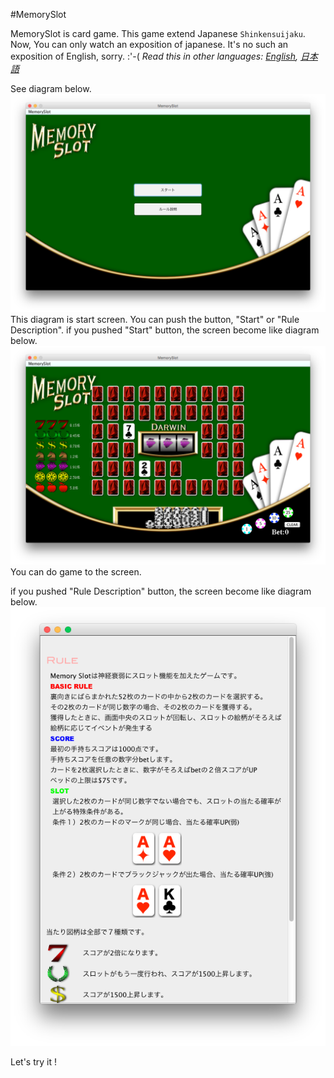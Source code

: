 #MemorySlot

MemorySlot is card game. This game extend Japanese `Shinkensuijaku`.
Now, You can only watch an exposition of japanese.
It's no such an exposition of English, sorry. :'-(
*Read this in other languages: [English](README.md), [日本語](README.ja.md)*

See diagram below.
<img alt="First display." src="https://github.com/0ED/MemorySlot/blob/master/images/slot1.png" />
This diagram is start screen.
You can push the button, "Start" or "Rule Description".
if you pushed "Start" button, the screen become like diagram below.
<img alt="Second display." src="https://github.com/0ED/MemorySlot/blob/master/images/slot2.png" />
You can do game to the screen. 

if you pushed "Rule Description" button, the screen become like diagram below.
<img alt="Description display." src="https://github.com/0ED/MemorySlot/blob/master/images/description.png" />

Let's try it !

